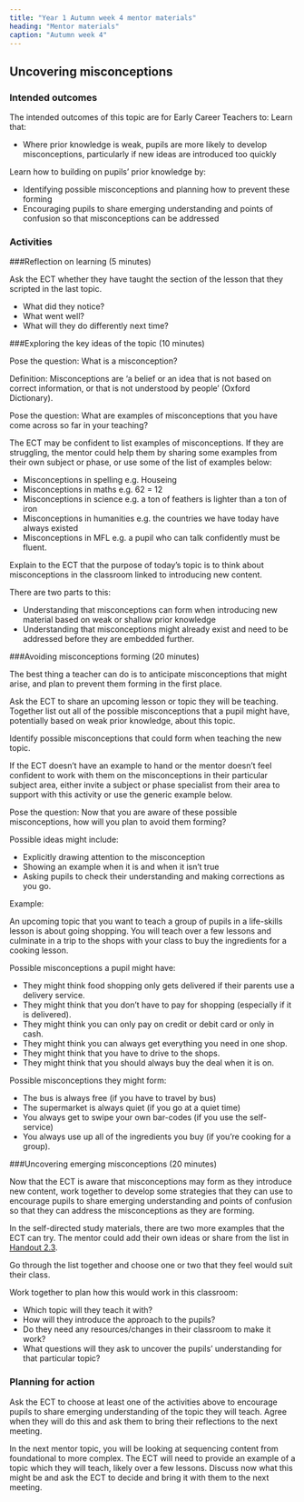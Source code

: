 ```yaml
---
title: "Year 1 Autumn week 4 mentor materials"
heading: "Mentor materials"
caption: "Autumn week 4"
---
```


## Uncovering misconceptions

### Intended outcomes

The intended outcomes of this topic are for Early Career Teachers to:
Learn that:

- Where prior knowledge is weak, pupils are more likely to develop misconceptions, particularly if new ideas are introduced too quickly

Learn how to building on pupils’ prior knowledge by:

- Identifying possible misconceptions and planning how to prevent these forming
- Encouraging pupils to share emerging understanding and points of confusion so that misconceptions can be addressed

### Activities

###Reflection on learning (5 minutes)

Ask the ECT whether they have taught the section of the lesson that they scripted in the last topic.

- What did they notice?
- What went well?
- What will they do differently next time?

###Exploring the key ideas of the topic (10 minutes)

Pose the question: What is a misconception?

Definition: Misconceptions are ‘a belief or an idea that is not based on correct information, or that is not understood by people’ (Oxford Dictionary).

Pose the question: What are examples of misconceptions that you have come across so far in your teaching?

The ECT may be confident to list examples of misconceptions. If they are struggling, the mentor could help them by sharing some examples from their own subject or phase, or use some of the list of examples below:

- Misconceptions in spelling e.g. Houseing
- Misconceptions in maths e.g. 62 = 12
- Misconceptions in science e.g. a ton of feathers is lighter than a ton of iron
- Misconceptions in humanities e.g. the countries we have today have always existed
- Misconceptions in MFL e.g. a pupil who can talk confidently must be fluent.

Explain to the ECT that the purpose of today’s topic is to think about misconceptions in the classroom linked to introducing new content.

There are two parts to this:

- Understanding that misconceptions can form when introducing new material based on weak or shallow prior knowledge
- Understanding that misconceptions might already exist and need to be addressed before they are embedded further.

###Avoiding misconceptions forming (20 minutes)

The best thing a teacher can do is to anticipate misconceptions that might arise, and plan to prevent them forming in the first place.

Ask the ECT to share an upcoming lesson or topic they will be teaching. Together list out all of the possible misconceptions that a pupil might have, potentially based on weak prior knowledge, about this topic.

Identify possible misconceptions that could form when teaching the new topic.

If the ECT doesn’t have an example to hand or the mentor doesn’t feel confident to work with them on the misconceptions in their particular subject area, either invite a subject or phase specialist from their area to support with this activity or use the generic example below.

Pose the question: Now that you are aware of these possible misconceptions, how will you plan to avoid them forming?

Possible ideas might include:

- Explicitly drawing attention to the misconception
- Showing an example when it is and when it isn’t true
- Asking pupils to check their understanding and making corrections as you go.

Example:

An upcoming topic that you want to teach a group of pupils in a life-skills lesson is about going shopping. You will teach over a few lessons and culminate in a trip to the shops with your class to buy the ingredients for a cooking lesson.

Possible misconceptions a pupil might have:

- They might think food shopping only gets delivered if their parents use a delivery service.
- They might think that you don’t have to pay for shopping (especially if it is delivered).
- They might think you can only pay on credit or debit card or only in cash.
- They might think you can always get everything you need in one shop.
- They might think that you have to drive to the shops.
- They might think that you should always buy the deal when it is on.

Possible misconceptions they might form:

- The bus is always free (if you have to travel by bus)
- The supermarket is always quiet (if you go at a quiet time)
- You always get to swipe your own bar-codes (if you use the self-service)
- You always use up all of the ingredients you buy (if you’re cooking for a group).

###Uncovering emerging misconceptions (20 minutes)

Now that the ECT is aware that misconceptions may form as they introduce new content, work together to develop some strategies that they can use to encourage pupils to share emerging understanding and points of confusion so that they can address the misconceptions as they are forming.

In the self-directed study materials, there are two more examples that the ECT can try. The mentor could add their own ideas or share from the list in [Handout 2.3](/assets/materials/edt-Block-2-mentor-handout-2.3.pdf).

Go through the list together and choose one or two that they feel would suit their class.

Work together to plan how this would work in this classroom:

- Which topic will they teach it with?
- How will they introduce the approach to the pupils?
- Do they need any resources/changes in their classroom to make it work?
- What questions will they ask to uncover the pupils’ understanding for that particular topic?

### Planning for action

Ask the ECT to choose at least one of the activities above to encourage pupils to share emerging understanding of the topic they will teach. Agree when they will do this and ask them to bring their reflections to the next meeting.

In the next mentor topic, you will be looking at sequencing content from foundational to more complex. The ECT will need to provide an example of a topic which they will teach, likely over a few lessons. Discuss now what this might be and ask the ECT to decide and bring it with them to the next meeting.
